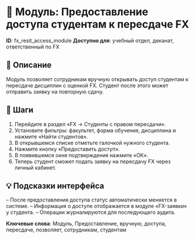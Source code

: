 # 📘 Модуль: Предоставление доступа студентам к пересдаче FX
**ID**: fx_resit_access_module
**Доступно для**: учебный отдел, деканат, ответственный по FX

## 📝 Описание
Модуль позволяет сотрудникам вручную открывать доступ студентам к пересдаче дисциплин с оценкой FX. Студент после этого может отправить заявку на повторную сдачу.

## 🩜 Шаги
1. Перейдите в раздел «FX → Студенты с правом пересдачи».
2. Установите фильтры: факультет, форма обучения, дисциплина и нажмите «Найти студентов».
3. В открывшемся списке отметьте галочкой нужного студента.
4. Нажмите кнопку «Предоставить доступ».
5. В появившемся окне подтверждения нажмите «ОК».
6. Теперь студент сможет подать заявку на пересдачу FX через личный кабинет.

## 💡 Подсказки интерфейса
– После предоставления доступа статус автоматически меняется в системе.
– Информация о доступе отображается в модуле «FX-заявки» у студента.
– Операции журналируются для последующего аудита.

**Ключевые слова**: Модуль, Предоставление, вручную, доступа, пересдаче, позволяет, сотрудникам, студентам
